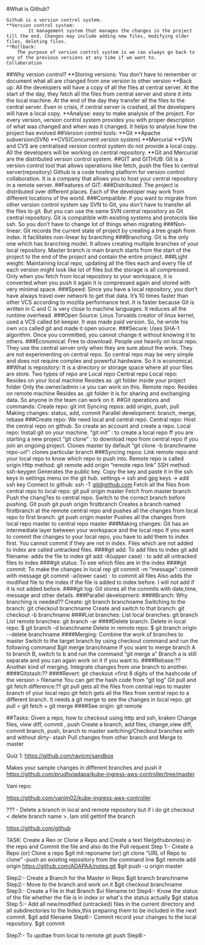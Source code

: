 
#What is Github?

	Github is a version control system.
	**Version control system:
			It management system that manages the changes in the project till the end. Changes may include adding new files, modifying older files, deleting files.
	**Rollback:
		The purpose of version control system is we can always go back to any of the previous versions at any time if we want to.
	Collaboration
##Why version control?
	**Storing versions:
		You don’t have to remember or document what all are changed from one version to other version
	**Back up:
		All the developers will have a copy of all the files at central server. At the start of the day, they fetch all the files from central server and store it into the local machine. At the end of 		the day they transfer all the files to the central server.   Even in crisis, if central server is crashed, all the developers will have a local copy.
	**Analyse: easy to make analysis of the project. For every version, version control system provides you with proper description of what was changed and when was it changed. It helps to analyse how the 		project has evolved
##Version control tools: 
**Git
**Apache subversion(SVN)
**CVS(Concurrent version system)
**Mercurial
**SVN and CVS are centralised version control system do not provide a local copy. All the developers will be working on central repository.
**Git and Mercurial are the distributed version control system.
##GIT and GITHUB:
Git is a version control tool that allows operations like fetch, push the files to central server(repository)
Github is a code hosting platform for version control collaboration. It is a company that allows you to host your central repository in a remote server.
##Features of GIT:
###Distributed:
 The project is distributed over different places. Each of the developer may work from different locations of the world.
###Compatible: 
if you want to migrate from other version control system say SVN to Git, you don’t have to transfer all the files to git. But you can use the same SVN central repository as Git central repository. Git is compatible with existing systems and protocols like ssh. So you don’t have to change lot of things when migrating
###Non-linear:
 Git records the current state of project by creating a tree graph from index. It facilitates non-linear by branching
###Branching:
 Git is the only one which has branching model. It allows creating multiple branches of your local repository. Master branch is main branch starts from the start of the project to the end of the project and  contain the entire project.
###Light weight:
 Maintaining local repo, updating all the files each and every file of each version might look like lot of files but the storage is all compressed. Only when you fetch from local repository to your workspace, it is converted.when you push it again it is compressed again and stored with very minimal space.
###Speed:
 Since you have a local repository, you don’t have always travel over network to get that data.  It’s 10 times faster than other VCS according to mozilla performance test. It is faster because Git is written in C and C is very close to machine languages. It reduces all the runtime overhead.
###Open Source:
 Linus Torvalds creator of linux kernel, used a VCS called bit keeper. It was made paid version. So, he wrote his own vcs called git and made it open source.
###Secure:
 Uses SHA-1 algorithm. Once you committed, you cannot change it without knowing it to others.
###Economical: 
Free to download. People use heavily on local repo. They use the central server only when they are sure about the work. They are not experimenting on central repo. So central repo may be very simple and does not require complex and powerful hardware. So it is economical.
##What is repository:
It is a directory or storage space where all your files are store.
Two types of repo are
Local repo
Central repo
Local repo:
Resides on your local machine
Resides as .git folder  inside your project folder
Only the owner/admin i.e you can work on this. 
Remote repo:
Resides on remote machine
Resides as .git folder
It is for sharing and exchanging data. So anyone in the team can work on it. 
##Git operations and commands:
Create repo: git init
Syncing repos: add origin, push, pull
Making changes: status, add, commit
Parallel development: branch, merge, rebase
###Create repo:
We need local and central repo.
Central repo: Host the central repo on github. So create an account and create a repo.
Local repo: 
Install git on your machine.
“git init” : to create a local repo ff you are starting a new project
“git clone” : to download repo from central repo if you join an ongoing project. Clones master by default
“git clone -b branchname repo-url”: clones particular branch
###Syncing repos:
Link remote repo and your local repo to know which repo to push into. Remote repo is called origin
Http method:
git remote add origin “remote repo link”
SSH method:
ssh-keygen
Generates the public key. Copy the key and paste it in the ssh keys in settings menu on the git hub. 
settings-> ssh and gpg keys -> add ssh key 
Connect to github:
ssh -T git@github.com
Fetch all the files from central repo to local repo:
git pull origin master
Fetch from master branch
Push the chang?es to central repo. Switch to the correct branch before pushing.
Git push 
git push origin firstbranch
Creates a branch named firstbranch at the remote central repo and pushes all the changes from local repo to first branch.
git push origin master
Pushes all the changes from local repo master to central repo master
###Making changes:
Git has an intermediate layer between your workspace and the local repo
If you want to commit the changes to your local repo, you have to add them to index first. You cannot commit if they are not in index. Files which are not added to index are called untracked files.
####git add:
 To add files to index
git add filename: adds the file to index
git add -A(upper case) : to add all untracked files to index
####git status:
 To see which files are in the index
####git commit: 
To make the changes in local rep
git commit -m “message”: commit with message
git commit -a(lower case) : to commit all files
Also adds the modified file to the index if the file is added to index before. I will not add if it is not added before.
####git log: 
Git stores all the commits with date,time, message and other details.
###Parallel development:
  ####Branch:
Why branching is needed??
Create: git branch branchname
Switching to the branch: git checkout branchname
Create and switch to that branch: git checkout -b branchname
####List branches:
List local branches: git branch
List remote branches: git branch -ar
####Delete branch:
Delete in local repo:
$ git branch -d branchname
Delete in remote repo:
$ git branch origin --delete branchname
####Merging:
Combine the work of branches to master
Switch to the target branch by using checkout command and run the following command
$git merge branchname
If  you want to merge branch A to branch B, switch to b and run the command “git merge a”
Branch a is still separate and you can again work on it if you want to. 
####Rebase:??
Another kind of merging.
Integrate changes from one branch to another. 
####Gitstash:??
####Revert: 
git checkout <first 8 digits of the hashcode of the version > filename
You can get the hash code from “git log”
Git pull and git fetch difference:??
git pull gets all the files from central repo to master branch of your local repo
git fetch gets all the files from central repo to a different branch. It needs a git merge to see the changes in local repo.
git pull = git fetch + git merge
####See origin:
git  remote
            
##Tasks:
Given a repo, how to checkout using http and ssh, kraken
Change files, view diff, commit , push
Create a branch, add files, change,view diff, commit branch, push, branch to master
switching/Checkout branches with and without dirty- stash
Pull changes from other branch and Merge to master 






Quiz 1:
https://github.com/ravicm/sandbox

Makes your sample changes in different branches and push it
https://github.com/prudhviadapa/kube-ingress-aws-controller/tree/master

Vani repo:

https://github.com/vanim02/kube-ingress-aws-controller

??? - Delete a branch in local and remote repository but if i do git checkout < delete branch name >. Iam still gettinf the branch 

https://github.com/github




TASK:
Create a Reo or Clone a Repo  and Create a text file(githubnotes) in the repo and Commit the file and also do the Pull request
Step 1:-
    Create a Repo (or) Clone a repo
$git init reponame (or) git clone “URL of Repo to clone”
-push an existing repository from the command line
$git remote add origin https://github.com/ADAPAA/notes.git
    $git push -u origin master

Step2:-
    Create a Branch for the Master in Repo
       $git branch branchname
Step2:-
Move to the branch and work on it
$git checkout branchname
Step3:-
     Create a File in that Branch 
      $vi filename.txt
Step4:-
Know the status of the file whether the file is in index or what's the status actually
$git status 
Step 5:- 
    Add all new/modified (untracked) files in the current directory and all subdirectories to the Index,this preparing them to be included in the next commit.
    $git add filename
Step6:-
      Commit  record your changes to the local repository.
    $git commit


Step7:- To updtae from local to remote
  git push  <REMOTENAME> <BRANCHNAME>
Step8:-




